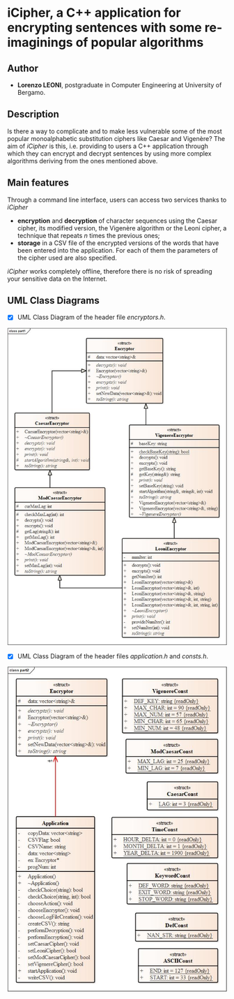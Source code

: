 # iCipher, a C++ application for encrypting sentences with some re-imaginings of popular algorithms

## Author ##
+ **Lorenzo LEONI**, postgraduate in Computer Engineering at University of Bergamo.

## Description ##
Is there a way to complicate and to make less vulnerable some of the most popular monoalphabetic substitution ciphers like Caesar and Vigenère? The aim of *iCipher* is this, i.e. providing to users a C++ application through which they can encrypt and decrypt sentences by using more complex algorithms deriving from the ones mentioned above.

## Main features ##
Through a command line interface, users can access two services thanks to *iCipher*
+ **encryption** and **decryption** of character sequences using the Caesar cipher, its modified version, the Vigenère algorithm or the Leoni cipher, a technique that repeats *n* times the previous ones;
+ **storage** in a CSV file of the encrypted versions of the words that have been entered into the application. For each of them the parameters of the cipher used are also specified.

*iCipher* works completely offline, therefore there is no risk of spreading your sensitive data on the Internet.

## UML Class Diagrams ##
- [x] UML Class Diagram of the header file *encryptors.h*.

![Image 1](documentazione/UML/UML_1.jpg)

- [x] UML Class Diagram of the header files *application.h* and *consts.h*.

![Image 1](documentazione/UML/UML_2.jpg)


